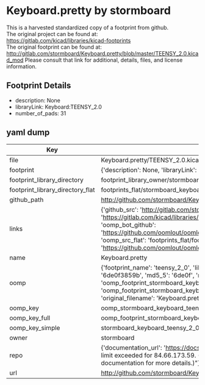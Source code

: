 # Keyboard.pretty by stormboard  
This is a harvested standardized copy of a footprint from github.  
The original project can be found at:  
https://gitlab.com/kicad/libraries/kicad-footprints  
The original footprint can be found at:
http://gitlab.com/stormboard/Keyboard.pretty/blob/master/TEENSY_2.0.kicad_mod
Please consult that link for additional, details, files, and license information.  
## Footprint Details
* description: None  
* libraryLink: Keyboard:TEENSY_2.0  
* number_of_pads: 31  
## yaml dump  
| Key | Value |  
| --- | --- |  
| file | Keyboard.pretty/TEENSY_2.0.kicad_mod |  
| footprint | {'description': None, 'libraryLink': 'Keyboard:TEENSY_2.0', 'number_of_pads': 31} |  
| footprint_library_directory | footprint_library_owner/stormboard_Keyboard.pretty |  
| footprint_library_directory_flat | footprints_flat/stormboard_keyboard_teensy_2_0/working |  
| github_path | http://github.com/stormboard/Keyboard.pretty/blob/master/TEENSY_2.0.kicad_mod |  
| links | {'github_src': 'http://gitlab.com/stormboard/Keyboard.pretty/blob/master/TEENSY_2.0.kicad_mod', 'github_src_repo': 'https://gitlab.com/kicad/libraries/kicad-footprints', 'oomp_bot': 'footprints/stormboard_keyboard_teensy_2_0/working', 'oomp_bot_github': 'https://github.com/oomlout/oomlout_oomp_footprint_bot/tree/main/footprints/stormboard_keyboard_teensy_2_0/working', 'oomp_src_flat': 'footprints_flat/footprints_flat/stormboard_keyboard_teensy_2_0/working', 'oomp_src_flat_github': 'https://github.com/oomlout/oomlout_oomp_footprint_src/tree/main/footprints_flat/stormboard_keyboard_teensy_2_0/working'} |  
| name | Keyboard.pretty |  
| oomp | {'footprint_name': 'teensy_2_0', 'library_name': 'keyboard', 'md5': '6de0f3859ba0902e03749908330e7bce', 'md5_10': '6de0f3859b', 'md5_5': '6de0f', 'md5_6': '6de0f3', 'oomp_key': 'oomp_stormboard_keyboard_teensy_2_0', 'oomp_key_extra': 'oomp_footprint_stormboard_keyboard_teensy_2_0', 'oomp_key_full': 'oomp_footprint_stormboard_keyboard_teensy_2_0_6de0f3', 'oomp_key_simple': 'stormboard_keyboard_teensy_2_0', 'original_filename': 'Keyboard.pretty/TEENSY_2.0.kicad_mod', 'owner_name': 'stormboard'} |  
| oomp_key | oomp_stormboard_keyboard_teensy_2_0 |  
| oomp_key_full | oomp_footprint_stormboard_keyboard_teensy_2_0 |  
| oomp_key_simple | stormboard_keyboard_teensy_2_0 |  
| owner | stormboard |  
| repo | {'documentation_url': 'https://docs.github.com/rest/overview/resources-in-the-rest-api#rate-limiting', 'message': "API rate limit exceeded for 84.66.173.59. (But here's the good news: Authenticated requests get a higher rate limit. Check out the documentation for more details.)"} |  
| url | http://github.com/stormboard/Keyboard.pretty |  

